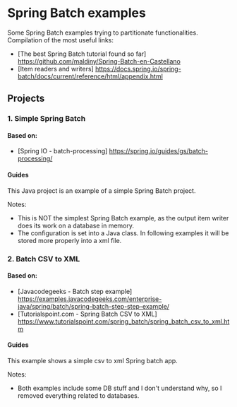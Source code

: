 # Spring Batch examples

Some Spring Batch examples trying to partitionate functionalities.
Compilation of the most useful links:

* [The best Spring Batch tutorial found so far] https://github.com/maldiny/Spring-Batch-en-Castellano
* [Item readers and writers] https://docs.spring.io/spring-batch/docs/current/reference/html/appendix.html

## Projects

### 1. Simple Spring Batch
#### Based on:
* [Spring IO - batch-processing] https://spring.io/guides/gs/batch-processing/

#### Guides
This Java project is an example of a simple Spring Batch project.

Notes:

* This is NOT the simplest Spring Batch example, as the output item writer does its work on a database in memory.
* The configuration is set into a Java class. In following examples it will be stored more properly into a xml file.

### 2. Batch CSV to XML
#### Based on:
* [Javacodegeeks - Batch step example] https://examples.javacodegeeks.com/enterprise-java/spring/batch/spring-batch-step-step-example/
* [Tutorialspoint.com - Spring Batch CSV to XML] https://www.tutorialspoint.com/spring_batch/spring_batch_csv_to_xml.htm

#### Guides
This example shows a simple csv to xml Spring batch app.

Notes:
* Both examples include some DB stuff and I don't understand why, so I removed everything related to databases.
